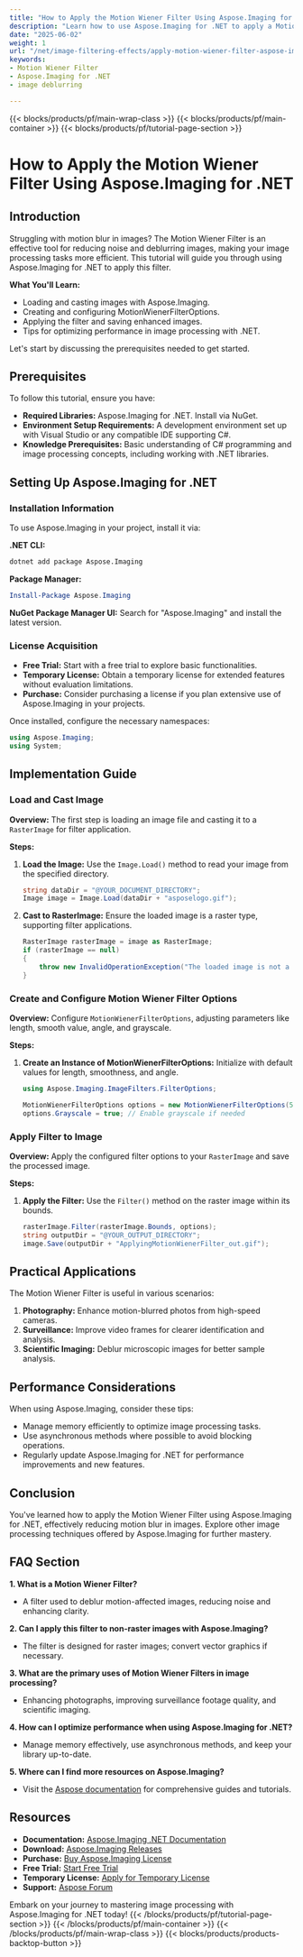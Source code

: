 ```yaml
---
title: "How to Apply the Motion Wiener Filter Using Aspose.Imaging for .NET"
description: "Learn how to use Aspose.Imaging for .NET to apply a Motion Wiener Filter, reducing motion blur and enhancing image clarity. Follow this step-by-step guide."
date: "2025-06-02"
weight: 1
url: "/net/image-filtering-effects/apply-motion-wiener-filter-aspose-imaging-net/"
keywords:
- Motion Wiener Filter
- Aspose.Imaging for .NET
- image deblurring

---
```


{{< blocks/products/pf/main-wrap-class >}}
{{< blocks/products/pf/main-container >}}
{{< blocks/products/pf/tutorial-page-section >}}
# How to Apply the Motion Wiener Filter Using Aspose.Imaging for .NET

## Introduction

Struggling with motion blur in images? The Motion Wiener Filter is an effective tool for reducing noise and deblurring images, making your image processing tasks more efficient. This tutorial will guide you through using Aspose.Imaging for .NET to apply this filter.

**What You'll Learn:**
- Loading and casting images with Aspose.Imaging.
- Creating and configuring MotionWienerFilterOptions.
- Applying the filter and saving enhanced images.
- Tips for optimizing performance in image processing with .NET.

Let's start by discussing the prerequisites needed to get started.

## Prerequisites

To follow this tutorial, ensure you have:

- **Required Libraries:** Aspose.Imaging for .NET. Install via NuGet.
- **Environment Setup Requirements:** A development environment set up with Visual Studio or any compatible IDE supporting C#.
- **Knowledge Prerequisites:** Basic understanding of C# programming and image processing concepts, including working with .NET libraries.

## Setting Up Aspose.Imaging for .NET

### Installation Information
To use Aspose.Imaging in your project, install it via:

**.NET CLI:**
```bash
dotnet add package Aspose.Imaging
```

**Package Manager:**
```powershell
Install-Package Aspose.Imaging
```

**NuGet Package Manager UI:** Search for "Aspose.Imaging" and install the latest version.

### License Acquisition
- **Free Trial:** Start with a free trial to explore basic functionalities.
- **Temporary License:** Obtain a temporary license for extended features without evaluation limitations.
- **Purchase:** Consider purchasing a license if you plan extensive use of Aspose.Imaging in your projects.

Once installed, configure the necessary namespaces:

```csharp
using Aspose.Imaging;
using System;
```

## Implementation Guide

### Load and Cast Image

**Overview:**
The first step is loading an image file and casting it to a `RasterImage` for filter application.

**Steps:**
1. **Load the Image:** Use the `Image.Load()` method to read your image from the specified directory.
   ```csharp
   string dataDir = "@YOUR_DOCUMENT_DIRECTORY";
   Image image = Image.Load(dataDir + "asposelogo.gif");
   ```
2. **Cast to RasterImage:** Ensure the loaded image is a raster type, supporting filter applications.
   ```csharp
   RasterImage rasterImage = image as RasterImage;
   if (rasterImage == null)
   {
       throw new InvalidOperationException("The loaded image is not a raster image.");
   }
   ```

### Create and Configure Motion Wiener Filter Options

**Overview:**
Configure `MotionWienerFilterOptions`, adjusting parameters like length, smooth value, angle, and grayscale.

**Steps:**
1. **Create an Instance of MotionWienerFilterOptions:** Initialize with default values for length, smoothness, and angle.
   ```csharp
   using Aspose.Imaging.ImageFilters.FilterOptions;

   MotionWienerFilterOptions options = new MotionWienerFilterOptions(50, 9, 90);
   options.Grayscale = true; // Enable grayscale if needed
   ```

### Apply Filter to Image

**Overview:**
Apply the configured filter options to your `RasterImage` and save the processed image.

**Steps:**
1. **Apply the Filter:** Use the `Filter()` method on the raster image within its bounds.
   ```csharp
   rasterImage.Filter(rasterImage.Bounds, options);
   string outputDir = "@YOUR_OUTPUT_DIRECTORY";
   image.Save(outputDir + "ApplyingMotionWienerFilter_out.gif");
   ```

## Practical Applications

The Motion Wiener Filter is useful in various scenarios:
1. **Photography:** Enhance motion-blurred photos from high-speed cameras.
2. **Surveillance:** Improve video frames for clearer identification and analysis.
3. **Scientific Imaging:** Deblur microscopic images for better sample analysis.

## Performance Considerations

When using Aspose.Imaging, consider these tips:
- Manage memory efficiently to optimize image processing tasks.
- Use asynchronous methods where possible to avoid blocking operations.
- Regularly update Aspose.Imaging for .NET for performance improvements and new features.

## Conclusion

You've learned how to apply the Motion Wiener Filter using Aspose.Imaging for .NET, effectively reducing motion blur in images. Explore other image processing techniques offered by Aspose.Imaging for further mastery.

## FAQ Section

**1. What is a Motion Wiener Filter?**
   - A filter used to deblur motion-affected images, reducing noise and enhancing clarity.
   
**2. Can I apply this filter to non-raster images with Aspose.Imaging?**
   - The filter is designed for raster images; convert vector graphics if necessary.

**3. What are the primary uses of Motion Wiener Filters in image processing?**
   - Enhancing photographs, improving surveillance footage quality, and scientific imaging.
   
**4. How can I optimize performance when using Aspose.Imaging for .NET?**
   - Manage memory effectively, use asynchronous methods, and keep your library up-to-date.

**5. Where can I find more resources on Aspose.Imaging?**
   - Visit the [Aspose documentation](https://reference.aspose.com/imaging/net/) for comprehensive guides and tutorials.

## Resources
- **Documentation:** [Aspose.Imaging .NET Documentation](https://reference.aspose.com/imaging/net/)
- **Download:** [Aspose.Imaging Releases](https://releases.aspose.com/imaging/net/)
- **Purchase:** [Buy Aspose.Imaging License](https://purchase.aspose.com/buy)
- **Free Trial:** [Start Free Trial](https://releases.aspose.com/imaging/net/)
- **Temporary License:** [Apply for Temporary License](https://purchase.aspose.com/temporary-license/)
- **Support:** [Aspose Forum](https://forum.aspose.com/c/imaging/10)

Embark on your journey to mastering image processing with Aspose.Imaging for .NET today!
{{< /blocks/products/pf/tutorial-page-section >}}
{{< /blocks/products/pf/main-container >}}
{{< /blocks/products/pf/main-wrap-class >}}
{{< blocks/products/products-backtop-button >}}